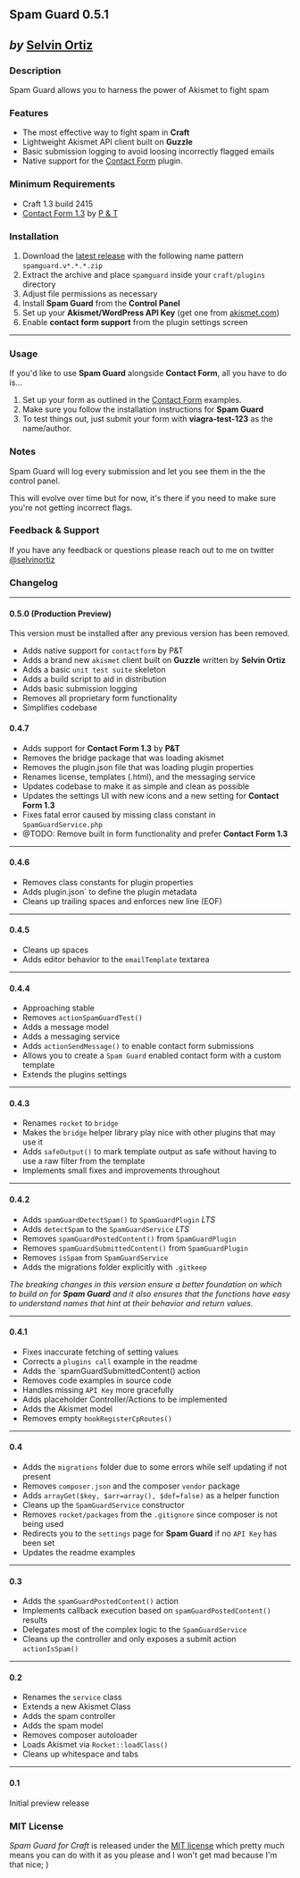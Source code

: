 ## Spam Guard 0.5.1
*by* [Selvin Ortiz](http://twitter.com/selvinortiz)
 ----
### Description
Spam Guard allows you to harness the power of Akismet to fight spam

### Features
* The most effective way to fight spam in **Craft**
* Lightweight Akismet API client built on **Guzzle**
* Basic submission logging to avoid loosing incorrectly flagged emails
* Native support for the [Contact Form](https://github.com/pixelandtonic/ContactForm) plugin.

### Minimum Requirements
- Craft 1.3 build 2415
- [Contact Form 1.3](https://github.com/pixelandtonic/ContactForm) by [P & T](http://pixelandtonic.com)

### Installation
1. Download the [latest release](https://github.com/selvinortiz/craft.spamguard/releases) with the following name pattern `spamguard.v*.*.*.zip`
2. Extract the archive and place `spamguard` inside your `craft/plugins` directory
3. Adjust file permissions as necessary
4. Install **Spam Guard** from the **Control Panel**
5. Set up your **Akismet/WordPress API Key** (get one from [akismet.com](http://akismet.com))
6. Enable **contact form support** from the plugin settings screen

----

### Usage
If you'd like to use **Spam Guard** alongside **Contact Form**, all you have to do is...

1. Set up your form as outlined in the [Contact Form](https://github.com/pixelandtonic/ContactForm) examples.
2. Make sure you follow the installation instructions for **Spam Guard**
3. To test things out, just submit your form with **viagra-test-123** as the name/author.

### Notes
Spam Guard will log every submission and let you see them in the the control panel.

This will evolve over time but for now, it's there if you need to make sure you're not getting incorrect flags.

### Feedback & Support
If you have any feedback or questions please reach out to me on twitter [@selvinortiz](http://twitter.com/selvinortiz)

### Changelog

----
#### 0.5.0 (Production Preview)
This version must be installed after any previous version has been removed.

- Adds native support for `contactform` by P&T
- Adds a brand new `akismet` client built on **Guzzle** written by **Selvin Ortiz**
- Adds a basic `unit test suite` skeleton
- Adds a build script to aid in distribution
- Adds basic submission logging
- Removes all proprietary form functionality
- Simplifies codebase

#### 0.4.7
- Adds support for **Contact Form 1.3** by **P&T**
- Removes the bridge package that was loading akismet
- Removes the plugin.json file that was loading plugin properties
- Renames license, templates (.html), and the messaging service
- Updates codebase to make it as simple and clean as possible
- Updates the settings UI with new icons and a new setting for **Contact Form 1.3**
- Fixes fatal error caused by missing class constant in `SpamGuardService.php`
- @TODO: Remove built in form functionality and prefer **Contact Form 1.3**

----
#### 0.4.6
- Removes class constants for plugin properties
- Adds plugin.json` to define the plugin metadata
- Cleans up trailing spaces and enforces new line (EOF)

----
#### 0.4.5
- Cleans up spaces
- Adds editor behavior to the `emailTemplate` textarea

----
#### 0.4.4
- Approaching stable
- Removes `actionSpamGuardTest()`
- Adds a message model
- Adds a messaging service
- Adds `actionSendMessage()` to enable contact form submissions
- Allows you to create a `Spam Guard` enabled contact form with a custom template
- Extends the plugins settings

----
#### 0.4.3
- Renames `rocket` to `bridge`
- Makes the `bridge` helper library play nice with other plugins that may use it
- Adds `safeOutput()` to mark template output as safe without having to use a raw filter from the template
- Implements small fixes and improvements throughout

----
#### 0.4.2
- Adds `spamGuardDetectSpam()` to `SpamGuardPlugin` *LTS*
- Adds `detectSpam` to the `SpamGuardService` *LTS*
- Removes `spamGuardPostedContent()` from `SpamGuardPlugin`
- Removes `spamGuardSubmittedContent()` from `SpamGuardPlugin`
- Removes `isSpam` from `SpamGuardService`
- Adds the migrations folder explicitly with `.gitkeep`

*The breaking changes in this version ensure a better foundation on which to build on for __Spam Guard__
and it also ensures that the functions have easy to understand names that hint at their behavior and return values.*

----
#### 0.4.1
- Fixes inaccurate fetching of setting values
- Corrects a `plugins call` example in the readme
- Adds the `spamGuardSubmittedContent() action
- Removes code examples in source code
- Handles missing `API Key` more gracefully
- Adds placeholder Controller/Actions to be implemented
- Adds the Akismet model
- Removes empty `hookRegisterCpRoutes()`

----
#### 0.4
- Adds the `migrations` folder due to some errors while self updating if not present
- Removes `composer.json` and the composer `vendor` package
- Adds `arrayGet($key, $arr=array(), $def=false)` as a helper function
- Cleans up the `SpamGuardService` constructor
- Removes `rocket/packages` from the `.gitignore` since composer is not being used
- Redirects you to the `settings` page for __Spam Guard__ if no `API Key` has been set
- Updates the readme examples

----
#### 0.3
- Adds the `spamGuardPostedContent()` action
- Implements callback execution based on `spamGuardPostedContent()` results
- Delegates most of the complex logic to the `SpamGuardService`
- Cleans up the controller and only exposes a submit action `actionIsSpam()`

----
#### 0.2
- Renames the `service` class
- Extends a new Akismet Class
- Adds the spam controller
- Adds the spam model
- Removes composer autoloader
- Loads Akismet via `Rocket::loadClass()`
- Cleans up whitespace and tabs

----
#### 0.1
Initial preview release

### MIT License
*Spam Guard for Craft* is released under the [MIT license](http://opensource.org/licenses/MIT) which pretty much means you can do with it as you please and I won't get mad because I'm that nice; )

